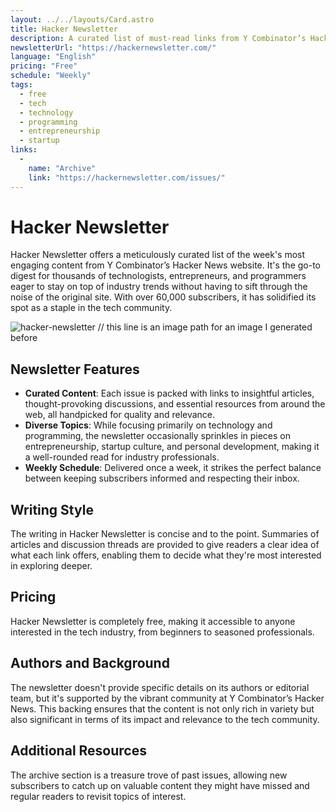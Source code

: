 ```yaml
---
layout: ../../layouts/Card.astro
title: Hacker Newsletter
description: A curated list of must-read links from Y Combinator’s Hacker News website.
newsletterUrl: "https://hackernewsletter.com/"
language: "English"
pricing: "Free"
schedule: "Weekly"
tags:
  - free
  - tech
  - technology
  - programming
  - entrepreneurship
  - startup
links:
  -
    name: "Archive"
    link: "https://hackernewsletter.com/issues/"
---
```


# Hacker Newsletter
Hacker Newsletter offers a meticulously curated list of the week's most engaging content from Y Combinator’s Hacker News website. It's the go-to digest for thousands of technologists, entrepreneurs, and programmers eager to stay on top of industry trends without having to sift through the noise of the original site. With over 60,000 subscribers, it has solidified its spot as a staple in the tech community.

![hacker-newsletter](images/hacker-newsletter.webp) // this line is an image path for an image I generated before

## Newsletter Features
- **Curated Content**: Each issue is packed with links to insightful articles, thought-provoking discussions, and essential resources from around the web, all handpicked for quality and relevance.
- **Diverse Topics**: While focusing primarily on technology and programming, the newsletter occasionally sprinkles in pieces on entrepreneurship, startup culture, and personal development, making it a well-rounded read for industry professionals.
- **Weekly Schedule**: Delivered once a week, it strikes the perfect balance between keeping subscribers informed and respecting their inbox.

## Writing Style
The writing in Hacker Newsletter is concise and to the point. Summaries of articles and discussion threads are provided to give readers a clear idea of what each link offers, enabling them to decide what they're most interested in exploring deeper.

## Pricing
Hacker Newsletter is completely free, making it accessible to anyone interested in the tech industry, from beginners to seasoned professionals.

## Authors and Background
The newsletter doesn't provide specific details on its authors or editorial team, but it's supported by the vibrant community at Y Combinator’s Hacker News. This backing ensures that the content is not only rich in variety but also significant in terms of its impact and relevance to the tech community.

## Additional Resources
The archive section is a treasure trove of past issues, allowing new subscribers to catch up on valuable content they might have missed and regular readers to revisit topics of interest.